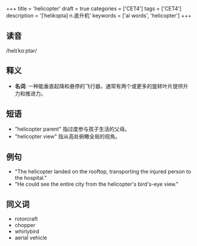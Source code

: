 +++
title = 'helicopter'
draft = true
categories = ['CET4']
tags = ['CET4']
description = '[ˈhelikɔptə] n.直升机'
keywords = ['ai words', 'helicopter']
+++

## 读音
/helɪˈkɑːptər/

## 释义
- **名词**: 一种能垂直起降和悬停的飞行器，通常有两个或更多的旋转叶片提供升力和推进力。

## 短语
- "helicopter parent" 指过度参与孩子生活的父母。
- "helicopter view" 指从高处俯瞰全局的视角。

## 例句
- "The helicopter landed on the rooftop, transporting the injured person to the hospital."
- "He could see the entire city from the helicopter's bird's-eye view."

## 同义词
- rotorcraft
- chopper
- whirlybird
- aerial vehicle
